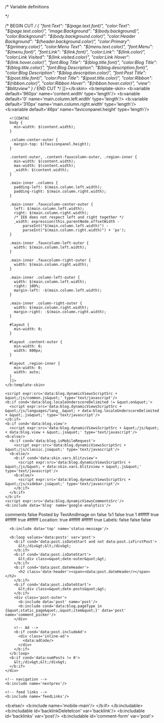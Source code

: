 <?xml version="1.0" encoding="UTF-8" ?>
<!DOCTYPE html>
<html b:dynamicViews='true' b:version='2' class='v2' expr:dir='data:blog.languageDirection' expr:lang='data:blog.locale' xmlns='http://www.w3.org/1999/xhtml' xmlns:b='http://www.google.com/2005/gml/b' xmlns:data='http://www.google.com/2005/gml/data' xmlns:expr='http://www.google.com/2005/gml/expr'>
  <head>
    <b:include data='blog' name='all-head-content'/>
    <title><data:blog.pageTitle/></title>
    <meta content='!' name='fragment'/>
    <meta content='dynamic' name='blogger-template'/>
    <meta content='IE=9,chrome=1' http-equiv='X-UA-Compatible'/>
    <meta content='initial-scale=1.0, maximum-scale=1.0, user-scalable=no, width=device-width' name='viewport'/>
    <b:skin><![CDATA[/*-----------------------------------------------
Blogger Template Style
Name: Dynamic Views
----------------------------------------------- */

/* Variable definitions
   ====================
   <Variable name="keycolor" description="Main Color" type="color" default="#ffffff"
         variants="#2b256f,#00b2b4,#4ba976,#696f00,#b38f00,#f07300,#d0422c,#f37a86,#7b5341" value="#ffffff"/>

   <Group description="Page">
     <Variable name="page.text.font" description="Font" type="font"
         default="'Helvetica Neue Light', HelveticaNeue-Light, 'Helvetica Neue', Helvetica, Arial, sans-serif" value="&#39;Helvetica Neue Light&#39;, HelveticaNeue-Light, &#39;Helvetica Neue&#39;, Helvetica, Arial, sans-serif"/>
     <Variable name="page.text.color" description="Text Color" type="color"
         default="#333333" variants="#333333" value="#333333"/>
     <Variable name="body.background.color" description="Background Color" type="color"
         default="#EEEEEE"
         variants="#dfdfea,#d9f4f4,#e4f2eb,#e9ead9,#f4eed9,#fdead9,#f8e3e0,#fdebed,#ebe5e3" value="#EEEEEE"/>
   </Group>

   <Variable name="body.background" description="Body Background" type="background"
       color="#EEEEEE" default="$(color) none repeat scroll top left" value="$(color) none repeat scroll top left"/>

   <Group description="Header">
     <Variable name="header.background.color" description="Background Color" type="color"
         default="#F3F3F3" variants="#F3F3F3" value="#F3F3F3"/>
   </Group>

   <Group description="Header Bar">
     <Variable name="primary.color" description="Background Color" type="color"
         default="#333333" variants="#2b256f,#00b2b4,#4ba976,#696f00,#b38f00,#f07300,#d0422c,#f37a86,#7b5341" value="#333333"/>
     <Variable name="menu.font" description="Font" type="font"
         default="'Helvetica Neue Light', HelveticaNeue-Light, 'Helvetica Neue', Helvetica, Arial, sans-serif" value="&#39;Helvetica Neue Light&#39;, HelveticaNeue-Light, &#39;Helvetica Neue&#39;, Helvetica, Arial, sans-serif"/>
     <Variable name="menu.text.color" description="Text Color" type="color"
         default="#FFFFFF" variants="#FFFFFF" value="#FFFFFF"/>
   </Group>

   <Group description="Links">
     <Variable name="link.font" description="Link Text" type="font"
         default="'Helvetica Neue Light', HelveticaNeue-Light, 'Helvetica Neue', Helvetica, Arial, sans-serif" value="&#39;Helvetica Neue Light&#39;, HelveticaNeue-Light, &#39;Helvetica Neue&#39;, Helvetica, Arial, sans-serif"/>
     <Variable name="link.color" description="Link Color" type="color"
         default="#009EB8"
         variants="#2b256f,#00b2b4,#4ba976,#696f00,#b38f00,#f07300,#d0422c,#f37a86,#7b5341" value="#009EB8"/>
     <Variable name="link.hover.color" description="Link Hover Color" type="color"
         default="#009EB8"
         variants="#2b256f,#00b2b4,#4ba976,#696f00,#b38f00,#f07300,#d0422c,#f37a86,#7b5341" value="#009EB8"/>
     <Variable name="link.visited.color" description="Link Visited Color" type="color"
         default="#009EB8"
         variants="#2b256f,#00b2b4,#4ba976,#696f00,#b38f00,#f07300,#d0422c,#f37a86,#7b5341" value="#009EB8"/>
   </Group>

   <Group description="Blog Title">
     <Variable name="blog.title.font" description="Font" type="font"
         default="'Helvetica Neue Light', HelveticaNeue-Light, 'Helvetica Neue', Helvetica, Arial, sans-serif" value="&#39;Helvetica Neue Light&#39;, HelveticaNeue-Light, &#39;Helvetica Neue&#39;, Helvetica, Arial, sans-serif"/>
     <Variable name="blog.title.color" description="Color" type="color"
         default="#555555" variants="#555555" value="#555555"/>
   </Group>

   <Group description="Blog Description">
     <Variable name="blog.description.font" description="Font" type="font"
         default="'Helvetica Neue Light', HelveticaNeue-Light, 'Helvetica Neue', Helvetica, Arial, sans-serif" value="&#39;Helvetica Neue Light&#39;, HelveticaNeue-Light, &#39;Helvetica Neue&#39;, Helvetica, Arial, sans-serif"/>
     <Variable name="blog.description.color" description="Color" type="color"
         default="#555555" variants="#555555" value="#555555"/>
   </Group>

   <Group description="Post Title">
     <Variable name="post.title.font" description="Font" type="font"
         default="'Helvetica Neue Light', HelveticaNeue-Light, 'Helvetica Neue', Helvetica, Arial, sans-serif" value="&#39;Helvetica Neue Light&#39;, HelveticaNeue-Light, &#39;Helvetica Neue&#39;, Helvetica, Arial, sans-serif"/>
     <Variable name="post.title.color" description="Color" type="color"
         default="#333333" variants="#333333" value="#333333"/>
   </Group>

   <Group description="Date Ribbon">
     <Variable name="ribbon.color" description="Color" type="color"
         default="#666666" variants="#2b256f,#00b2b4,#4ba976,#696f00,#b38f00,#f07300,#d0422c,#f37a86,#7b5341" value="#666666"/>
     <Variable name="ribbon.hover.color" description="Hover Color" type="color"
         default="#AD3A2B" variants="#AD3A2B" value="#AD3A2B"/>
   </Group>

   <Variable name="blitzview" description="Initial view type" type="string" default="sidebar" value="sidebar"/>
*/

/* BEGIN CUT */
{
 "font:Text": "$(page.text.font)",
 "color:Text": "$(page.text.color)",
 "image:Background": "$(body.background)",
 "color:Background": "$(body.background.color)",
 "color:Header Background": "$(header.background.color)",
 "color:Primary": "$(primary.color)",
 "color:Menu Text": "$(menu.text.color)",
 "font:Menu": "$(menu.font)",
 "font:Link": "$(link.font)",
 "color:Link": "$(link.color)",
 "color:Link Visited": "$(link.visited.color)",
 "color:Link Hover": "$(link.hover.color)",
 "font:Blog Title": "$(blog.title.font)",
 "color:Blog Title": "$(blog.title.color)",
 "font:Blog Description": "$(blog.description.font)",
 "color:Blog Description": "$(blog.description.color)",
 "font:Post Title": "$(post.title.font)",
 "color:Post Title": "$(post.title.color)",
 "color:Ribbon": "$(ribbon.color)",
 "color:Ribbon Hover": "$(ribbon.hover.color)",
 "view": "$blitzview"
}
/* END CUT */
]]></b:skin>
    <b:template-skin>
      <b:variable default='960px' name='content.width' type='length'/>
      <b:variable default='0' name='main.column.left.width' type='length'/>
      <b:variable default='310px' name='main.column.right.width' type='length'/>
      <b:variable default='46px' name='faviconpanel.height' type='length'/>

      <![CDATA[
      body {
        min-width: $(content.width);
      }

      .column-center-outer {
        margin-top: $(faviconpanel.height);
      }

      .content-outer, .content-fauxcolumn-outer, .region-inner {
        min-width: $(content.width);
        max-width: $(content.width);
        _width: $(content.width);
      }

      .main-inner .columns {
        padding-left: $(main.column.left.width);
        padding-right: $(main.column.right.width);
      }

      .main-inner .fauxcolumn-center-outer {
        left: $(main.column.left.width);
        right: $(main.column.right.width);
        /* IE6 does not respect left and right together */
        _width: expression(this.parentNode.offsetWidth -
            parseInt("$(main.column.left.width)") -
            parseInt("$(main.column.right.width)") + 'px');
      }

      .main-inner .fauxcolumn-left-outer {
        width: $(main.column.left.width);
      }

      .main-inner .fauxcolumn-right-outer {
        width: $(main.column.right.width);
      }

      .main-inner .column-left-outer {
        width: $(main.column.left.width);
        right: 100%;
        margin-left: -$(main.column.left.width);
      }

      .main-inner .column-right-outer {
        width: $(main.column.right.width);
        margin-right: -$(main.column.right.width);
      }

      #layout {
        min-width: 0;
      }

      #layout .content-outer {
        min-width: 0;
        width: 800px;
      }

      #layout .region-inner {
        min-width: 0;
        width: auto;
      }
      ]]>
    </b:template-skin>

    <script expr:src='data:blog.dynamicViewsScriptSrc + &quot;/js/common.js&quot;' type='text/javascript'/>
    <b:if cond='data:blog.localeUnderscoreDelimited != &quot;en&quot;'>
      <script expr:src='data:blog.dynamicViewsScriptSrc +           &quot;/js/languages/lang__&quot; + data:blog.localeUnderscoreDelimited + &quot;.js&quot;' type='text/javascript'/>
    </b:if>
    <b:if cond='data:blog.view'>
      <script expr:src='data:blog.dynamicViewsScriptSrc + &quot;/js/&quot; + data:blog.view + &quot;.js&quot;' type='text/javascript'/>
    <b:else/>
      <b:if cond='data:blog.isMobileRequest'>
        <script expr:src='data:blog.dynamicViewsScriptSrc + &quot;/js/classic.js&quot;' type='text/javascript'/>
      <b:else/>
        <b:if cond='data:skin.vars.blitzview'>
          <script expr:src='data:blog.dynamicViewsScriptSrc + &quot;/js/&quot; + data:skin.vars.blitzview + &quot;.js&quot;' type='text/javascript'/>
        <b:else/>
          <script expr:src='data:blog.dynamicViewsScriptSrc + &quot;/js/sidebar.js&quot;' type='text/javascript'/>
        </b:if>
      </b:if>
    </b:if>
    <script expr:src='data:blog.dynamicViewsCommentsSrc'/>
    <b:include data='blog' name='google-analytics'/>
  </head>
  <body>
    <b:if cond='data:blog.isDynamicViewsAvailable'>
      <div class='content'>
        <div class='content-outer'>
          <div class='fauxborder-left content-fauxborder-left'>
            <div class='content-inner'>
              <div class='main-outer'>
                <div class='fauxborder-left main-fauxborder-left'>
                  <div class='region-inner main-inner'>
                    <div class='columns fauxcolumns'>
                      <div class='column-center-outer'>
                        <div class='column-center-inner'>
                          <b:section class='main' id='main' showaddelement='no'>
                            <b:widget id='Blog1' locked='true' title='Сообщения блога' type='Blog'>
                              <b:widget-settings>
                                <b:widget-setting name='commentLabel'>comments</b:widget-setting>
                                <b:widget-setting name='showShareButtons'>false</b:widget-setting>
                                <b:widget-setting name='authorLabel'>Posted by</b:widget-setting>
                                <b:widget-setting name='style.unittype'>TextAndImage</b:widget-setting>
                                <b:widget-setting name='timestampLabel'>on</b:widget-setting>
                                <b:widget-setting name='reactionsLabel'/>
                                <b:widget-setting name='showAuthorProfile'>false</b:widget-setting>
                                <b:widget-setting name='style.layout'>1x1</b:widget-setting>
                                <b:widget-setting name='showLocation'>false</b:widget-setting>
                                <b:widget-setting name='showTimestamp'>true</b:widget-setting>
                                <b:widget-setting name='postsPerAd'>1</b:widget-setting>
                                <b:widget-setting name='style.bordercolor'>#ffffff</b:widget-setting>
                                <b:widget-setting name='showDateHeader'>true</b:widget-setting>
                                <b:widget-setting name='style.textcolor'>#ffffff</b:widget-setting>
                                <b:widget-setting name='showCommentLink'>true</b:widget-setting>
                                <b:widget-setting name='style.urlcolor'>#ffffff</b:widget-setting>
                                <b:widget-setting name='postLocationLabel'>Location:</b:widget-setting>
                                <b:widget-setting name='showAuthor'>true</b:widget-setting>
                                <b:widget-setting name='style.linkcolor'>#ffffff</b:widget-setting>
                                <b:widget-setting name='style.bgcolor'>#ffffff</b:widget-setting>
                                <b:widget-setting name='showLabels'>true</b:widget-setting>
                                <b:widget-setting name='postLabelsLabel'>Labels:</b:widget-setting>
                                <b:widget-setting name='showBacklinks'>false</b:widget-setting>
                                <b:widget-setting name='showInlineAds'>false</b:widget-setting>
                                <b:widget-setting name='showReactions'>false</b:widget-setting>
                              </b:widget-settings>
                              <b:includable id='main' var='top'>
  <b:if cond='!data:mobile'>
    <!-- posts -->
    <div class='blog-posts hfeed'>

      <b:include data='top' name='status-message'/>

      <b:loop values='data:posts' var='post'>
        <b:if cond='data:post.isDateStart and not data:post.isFirstPost'>
          &lt;/div&gt;&lt;/div&gt;
        </b:if>
        <b:if cond='data:post.isDateStart'>
          &lt;div class=&quot;date-outer&quot;&gt;
        </b:if>
        <b:if cond='data:post.dateHeader'>
          <h2 class='date-header'><span><data:post.dateHeader/></span></h2>
        </b:if>
        <b:if cond='data:post.isDateStart'>
          &lt;div class=&quot;date-posts&quot;&gt;
        </b:if>
        <div class='post-outer'>
          <b:include data='post' name='post'/>
          <b:include cond='data:blog.pageType in {&quot;static_page&quot;,&quot;item&quot;}' data='post' name='comment_picker'/>
        </div>

        <!-- Ad -->
        <b:if cond='data:post.includeAd'>
          <div class='inline-ad'>
            <data:adCode/>
          </div>
        </b:if>
      </b:loop>
      <b:if cond='data:numPosts != 0'>
        &lt;/div&gt;&lt;/div&gt;
      </b:if>
    </div>

    <!-- navigation -->
    <b:include name='nextprev'/>

    <!-- feed links -->
    <b:include name='feedLinks'/>

  <b:else/>
    <b:include name='mobile-main'/>
  </b:if>
</b:includable>
                              <b:includable id='backlinkDeleteIcon' var='backlink'/>
                              <b:includable id='backlinks' var='post'/>
                              <b:includable id='comment-form' var='post'>
  <div class='comment-form'>
    <a name='comment-form'/>
    <b:if cond='data:mobile'>
      <h4 id='comment-post-message'>
        <a expr:id='data:widget.instanceId + &quot;_comment-editor-toggle-link&quot;' href='javascript:void(0)'><data:postCommentMsg/></a></h4>
      <p><data:blogCommentMessage/></p>
      <data:blogTeamBlogMessage/>
      <a expr:href='data:post.commentFormIframeSrc' id='comment-editor-src'/>
      <iframe allowtransparency='true' class='blogger-iframe-colorize blogger-comment-from-post' expr:height='data:cmtIframeInitialHeight' frameborder='0' id='comment-editor' name='comment-editor' src='' style='display: none' width='100%'/>
    <b:else/>
      <h4 id='comment-post-message'><data:postCommentMsg/></h4>
      <p><data:blogCommentMessage/></p>
      <data:blogTeamBlogMessage/>
      <a expr:href='data:post.commentFormIframeSrc' id='comment-editor-src'/>
      <iframe allowtransparency='true' class='blogger-iframe-colorize blogger-comment-from-post' expr:height='data:cmtIframeInitialHeight' frameborder='0' id='comment-editor' name='comment-editor' src='' width='100%'/>
    </b:if>
    <data:post.cmtfpIframe/>
    <script type='text/javascript'>
      BLOG_CMT_createIframe(&#39;<data:post.appRpcRelayPath/>&#39;);
    </script>
  </div>
</b:includable>
                              <b:includable id='commentDeleteIcon' var='comment'>
  <span expr:class='&quot;item-control &quot; + data:comment.adminClass'>
    <b:if cond='data:showCmtPopup'>
      <div class='goog-toggle-button'>
        <div class='goog-inline-block comment-action-icon'/>
      </div>
    <b:else/>
      <a class='comment-delete' expr:href='data:comment.deleteUrl' expr:title='data:top.deleteCommentMsg'>
        <img src='https://resources.blogblog.com/img/icon_delete13.gif'/>
      </a>
    </b:if>
  </span>
</b:includable>
                              <b:includable id='comment_count_picker' var='post'>
  <a class='comment-link' expr:href='data:post.addCommentUrl' expr:onclick='data:post.addCommentOnclick'>
    <data:post.commentLabelFull/>:
  </a>
</b:includable>
                              <b:includable id='comment_picker' var='post'>
  <b:if cond='data:post.showThreadedComments'>
    <b:include data='post' name='threaded_comments'/>
  <b:else/>
    <b:include data='post' name='comments'/>
  </b:if>
</b:includable>
                              <b:includable id='comments' var='post'>
  <div class='comments' id='comments'>
    <a name='comments'/>
    <b:if cond='data:post.allowComments'>
      <h4><data:post.commentLabelFull/>:</h4>

      <b:if cond='data:post.commentPagingRequired'>
        <span class='paging-control-container'>
          <b:if cond='data:post.hasOlderLinks'>
            <a expr:class='data:post.oldLinkClass' expr:href='data:post.oldestLinkUrl'><data:post.oldestLinkText/></a>
              &#160;
            <a expr:class='data:post.oldLinkClass' expr:href='data:post.olderLinkUrl'><data:post.olderLinkText/></a>
              &#160;
          </b:if>

          <data:post.commentRangeText/>

          <b:if cond='data:post.hasNewerLinks'>
            &#160;
            <a expr:class='data:post.newLinkClass' expr:href='data:post.newerLinkUrl'><data:post.newerLinkText/></a>
            &#160;
            <a expr:class='data:post.newLinkClass' expr:href='data:post.newestLinkUrl'><data:post.newestLinkText/></a>
          </b:if>
        </span>
      </b:if>

      <div expr:id='data:widget.instanceId + &quot;_comments-block-wrapper&quot;'>
        <dl expr:class='data:post.avatarIndentClass' id='comments-block'>
          <b:loop values='data:post.comments' var='comment'>
            <dt expr:class='&quot;comment-author &quot; + data:comment.authorClass' expr:id='data:comment.anchorName'>
              <b:if cond='data:comment.favicon'>
                <img expr:src='data:comment.favicon' height='16px' style='margin-bottom:-2px;' width='16px'/>
              </b:if>
              <a expr:name='data:comment.anchorName'/>
              <b:if cond='data:blog.enabledCommentProfileImages'>
                <data:comment.authorAvatarImage/>
              </b:if>
              <b:if cond='data:comment.authorUrl'>
                <a expr:href='data:comment.authorUrl' rel='nofollow'><data:comment.author/></a>
              <b:else/>
                <data:comment.author/>
              </b:if>
              <data:commentPostedByMsg/>
            </dt>
            <dd class='comment-body' expr:id='data:widget.instanceId + data:comment.cmtBodyIdPostfix'>
              <b:if cond='data:comment.isDeleted'>
                <span class='deleted-comment'><data:comment.body/></span>
              <b:else/>
                <p>
                  <data:comment.body/>
                </p>
              </b:if>
            </dd>
            <dd class='comment-footer'>
              <span class='comment-timestamp'>
                <a expr:href='data:comment.url' title='comment permalink'>
                  <data:comment.timestamp/>
                </a>
                <b:include data='comment' name='commentDeleteIcon'/>
              </span>
            </dd>
          </b:loop>
        </dl>
      </div>

      <b:if cond='data:post.commentPagingRequired'>
        <span class='paging-control-container'>
          <a expr:class='data:post.oldLinkClass' expr:href='data:post.oldestLinkUrl'>
            <data:post.oldestLinkText/>
          </a>
          <a expr:class='data:post.oldLinkClass' expr:href='data:post.olderLinkUrl'>
            <data:post.olderLinkText/>
          </a>
          &#160;
          <data:post.commentRangeText/>
          &#160;
          <a expr:class='data:post.newLinkClass' expr:href='data:post.newerLinkUrl'>
            <data:post.newerLinkText/>
          </a>
          <a expr:class='data:post.newLinkClass' expr:href='data:post.newestLinkUrl'>
            <data:post.newestLinkText/>
          </a>
        </span>
      </b:if>

      <p class='comment-footer'>
        <b:if cond='data:post.embedCommentForm'>
          <b:if cond='data:post.allowNewComments'>
            <b:include data='post' name='comment-form'/>
          <b:else/>
            <data:post.noNewCommentsText/>
          </b:if>
        <b:elseif cond='data:post.allowComments'/>
          <a expr:href='data:post.addCommentUrl' expr:onclick='data:post.addCommentOnclick'><data:postCommentMsg/></a>
        </b:if>
      </p>
    </b:if>
    <b:if cond='data:showCmtPopup'>
      <div id='comment-popup'>
        <iframe allowtransparency='true' frameborder='0' id='comment-actions' name='comment-actions' scrolling='no'>
        </iframe>
      </div>
    </b:if>

  </div>
</b:includable>
                              <b:includable id='feedLinks'>
  <b:if cond='data:blog.pageType != &quot;item&quot;'> <!-- Blog feed links -->
    <b:if cond='data:feedLinks'>
      <div class='blog-feeds'>
        <b:include data='feedLinks' name='feedLinksBody'/>
      </div>
    </b:if>

  <b:else/> <!--Post feed links -->
    <div class='post-feeds'>
      <b:loop values='data:posts' var='post'>
        <b:include cond='data:post.allowComments and data:post.feedLinks' data='post.feedLinks' name='feedLinksBody'/>
      </b:loop>
    </div>
  </b:if>
</b:includable>
                              <b:includable id='feedLinksBody' var='links'>
  <div class='feed-links'>
  <data:feedLinksMsg/>
  <b:loop values='data:links' var='f'>
     <a class='feed-link' expr:href='data:f.url' expr:type='data:f.mimeType' target='_blank'><data:f.name/> (<data:f.feedType/>)</a>
  </b:loop>
  </div>
</b:includable>
                              <b:includable id='iframe_comments' var='post'>
  <!-- G+ comments, no longer available. The includable is retained for backwards-compatibility. -->
</b:includable>
                              <b:includable id='mobile-index-post' var='post'>
  <div class='mobile-date-outer date-outer'>
    <b:if cond='data:post.dateHeader'>
      <div class='date-header'>
        <span><data:post.dateHeader/></span>
      </div>
    </b:if>

    <div class='mobile-post-outer'>
      <a expr:href='data:post.url'>
        <h3 class='mobile-index-title entry-title' itemprop='name'>
          <data:post.title/>
        </h3>

        <div class='mobile-index-arrow'>&amp;rsaquo;</div>

        <div class='mobile-index-contents'>
          <b:if cond='data:post.thumbnailUrl'>
            <div class='mobile-index-thumbnail'>
              <div class='Image'>
                <img expr:src='data:post.thumbnailUrl'/>
              </div>
            </div>
          </b:if>

          <div class='post-body'>
            <b:if cond='data:post.snippet'><data:post.snippet/></b:if>
          </div>
        </div>

        <div style='clear: both;'/>
      </a>

      <div class='mobile-index-comment'>
        <b:include cond='data:blog.pageType != &quot;static_page&quot;                          and data:post.allowComments                          and data:post.numComments != 0' data='post' name='comment_count_picker'/>
      </div>
    </div>
  </div>
</b:includable>
                              <b:includable id='mobile-main' var='top'>
    <!-- posts -->
    <div class='blog-posts hfeed'>

      <b:include data='top' name='status-message'/>

      <b:if cond='data:blog.pageType == &quot;index&quot;'>
        <b:loop values='data:posts' var='post'>
          <b:include data='post' name='mobile-index-post'/>
        </b:loop>
      <b:else/>
        <b:loop values='data:posts' var='post'>
          <b:include data='post' name='mobile-post'/>
        </b:loop>
      </b:if>
    </div>

   <b:include name='mobile-nextprev'/>
</b:includable>
                              <b:includable id='mobile-nextprev'>
  <div class='blog-pager' id='blog-pager'>
    <b:if cond='data:newerPageUrl'>
      <div class='mobile-link-button' id='blog-pager-newer-link'>
      <a class='blog-pager-newer-link' expr:href='data:newerPageUrl' expr:id='data:widget.instanceId + &quot;_blog-pager-newer-link&quot;' expr:title='data:newerPageTitle'>&amp;lsaquo;</a>
      </div>
    </b:if>

    <b:if cond='data:olderPageUrl'>
      <div class='mobile-link-button' id='blog-pager-older-link'>
      <a class='blog-pager-older-link' expr:href='data:olderPageUrl' expr:id='data:widget.instanceId + &quot;_blog-pager-older-link&quot;' expr:title='data:olderPageTitle'>&amp;rsaquo;</a>
      </div>
    </b:if>

    <div class='mobile-link-button' id='blog-pager-home-link'>
    <a class='home-link' expr:href='data:blog.homepageUrl'><data:homeMsg/></a>
    </div>

    <div class='mobile-desktop-link'>
      <a class='home-link' expr:href='data:desktopLinkUrl'><data:desktopLinkMsg/></a>
    </div>

  </div>
  <div class='clear'/>
</b:includable>
                              <b:includable id='mobile-post' var='post'>
  <div class='date-outer'>
    <b:if cond='data:post.dateHeader'>
      <h2 class='date-header'><span><data:post.dateHeader/></span></h2>
    </b:if>
    <div class='date-posts'>
      <div class='post-outer'>

        <div class='post hentry uncustomized-post-template' itemscope='itemscope' itemtype='http://schema.org/BlogPosting'>
          <b:if cond='data:post.thumbnailUrl'>
            <meta expr:content='data:post.thumbnailUrl' itemprop='image_url'/>
          </b:if>
          <meta expr:content='data:blog.blogId' itemprop='blogId'/>
          <meta expr:content='data:post.id' itemprop='postId'/>

          <a expr:name='data:post.id'/>
          <b:if cond='data:post.title'>
            <h3 class='post-title entry-title' itemprop='name'>
              <b:if cond='data:post.link'>
                <a expr:href='data:post.link'><data:post.title/></a>
              <b:elseif cond='data:post.url and data:blog.url != data:post.url'/>
                <a expr:href='data:post.url'><data:post.title/></a>
              <b:else/>
                <data:post.title/>
              </b:if>
            </h3>
          </b:if>

          <div class='post-header'>
            <div class='post-header-line-1'/>
          </div>

          <div class='post-body entry-content' expr:id='&quot;post-body-&quot; + data:post.id' itemprop='articleBody'>
            <data:post.body/>
            <div style='clear: both;'/> <!-- clear for photos floats -->
          </div>

          <div class='post-footer'>
            <div class='post-footer-line post-footer-line-1'>
              <span class='post-author vcard'>
                <b:if cond='data:top.showAuthor'>
                  <b:if cond='data:post.authorProfileUrl'>
                    <span class='fn' itemprop='author' itemscope='itemscope' itemtype='http://schema.org/Person'>
                      <meta expr:content='data:post.authorProfileUrl' itemprop='url'/>
                      <a expr:href='data:post.authorProfileUrl' rel='author' title='author profile'>
                        <span itemprop='name'><data:post.author/></span>
                      </a>
                    </span>
                  <b:else/>
                    <span class='fn' itemprop='author' itemscope='itemscope' itemtype='http://schema.org/Person'>
                      <span itemprop='name'><data:post.author/></span>
                    </span>
                  </b:if>
                </b:if>
              </span>

              <span class='post-timestamp'>
                <b:if cond='data:top.showTimestamp'>
                  <data:top.timestampLabel/>
                  <b:if cond='data:post.url'>
                    <meta expr:content='data:post.url.canonical' itemprop='url'/>
                    <a class='timestamp-link' expr:href='data:post.url' rel='bookmark' title='permanent link'><abbr class='published' expr:title='data:post.timestampISO8601' itemprop='datePublished'><data:post.timestamp/></abbr></a>
                  </b:if>
                </b:if>
              </span>

              <span class='post-comment-link'>
                <b:include cond='data:blog.pageType not in {&quot;item&quot;,&quot;static_page&quot;}                                  and data:post.allowComments' data='post' name='comment_count_picker'/>
              </span>
            </div>

            <div class='post-footer-line post-footer-line-2'>
              <b:if cond='data:top.showMobileShare'>
                <div class='mobile-link-button goog-inline-block' id='mobile-share-button'>
                  <a href='javascript:void(0);'><data:shareMsg/></a>
                </div>
              </b:if>
            </div>

          </div>
        </div>

        <b:include cond='data:blog.pageType in {&quot;static_page&quot;,&quot;item&quot;}' data='post' name='comment_picker'/>
      </div>
    </div>
  </div>
</b:includable>
                              <b:includable id='nextprev'>
  <div class='blog-pager' id='blog-pager'>
    <b:if cond='data:newerPageUrl'>
      <span id='blog-pager-newer-link'>
      <a class='blog-pager-newer-link' expr:href='data:newerPageUrl' expr:id='data:widget.instanceId + &quot;_blog-pager-newer-link&quot;' expr:title='data:newerPageTitle'><data:newerPageTitle/></a>
      </span>
    </b:if>

    <b:if cond='data:olderPageUrl'>
      <span id='blog-pager-older-link'>
      <a class='blog-pager-older-link' expr:href='data:olderPageUrl' expr:id='data:widget.instanceId + &quot;_blog-pager-older-link&quot;' expr:title='data:olderPageTitle'><data:olderPageTitle/></a>
      </span>
    </b:if>

    <a class='home-link' expr:href='data:blog.homepageUrl'><data:homeMsg/></a>

    <b:if cond='data:mobileLinkUrl'>
      <div class='blog-mobile-link'>
        <a expr:href='data:mobileLinkUrl'><data:mobileLinkMsg/></a>
      </div>
    </b:if>

  </div>
  <div class='clear'/>
</b:includable>
                              <b:includable id='post' var='post'>
  <div class='post hentry uncustomized-post-template' itemprop='blogPost' itemscope='itemscope' itemtype='http://schema.org/BlogPosting'>
    <b:if cond='data:post.firstImageUrl'>
      <meta expr:content='data:post.firstImageUrl' itemprop='image_url'/>
    </b:if>
    <meta expr:content='data:blog.blogId' itemprop='blogId'/>
    <meta expr:content='data:post.id' itemprop='postId'/>

    <a expr:name='data:post.id'/>
    <b:if cond='data:post.title'>
      <h3 class='post-title entry-title' itemprop='name'>
      <b:if cond='data:post.link or (data:post.url and data:blog.url != data:post.url)'>
        <a expr:href='data:post.link ? data:post.link : data:post.url'><data:post.title/></a>
      <b:else/>
        <data:post.title/>
      </b:if>
      </h3>
    </b:if>

    <div class='post-header'>
    <div class='post-header-line-1'/>
    </div>

    <!-- Then use the post body as the schema.org description, for good G+/FB snippeting. -->
    <div class='post-body entry-content' expr:id='&quot;post-body-&quot; + data:post.id' expr:itemprop='(data:blog.metaDescription ? &quot;&quot; : &quot;description &quot;) + &quot;articleBody&quot;'>
      <data:post.body/>
      <div style='clear: both;'/> <!-- clear for photos floats -->
    </div>

    <b:if cond='data:post.hasJumpLink'>
      <div class='jump-link'>
        <a expr:href='data:post.url + &quot;#more&quot;' expr:title='data:post.title'><data:post.jumpText/></a>
      </div>
    </b:if>

    <div class='post-footer'>
    <div class='post-footer-line post-footer-line-1'>
      <span class='post-author vcard'>
        <b:if cond='data:top.showAuthor'>
          <data:top.authorLabel/>
            <b:if cond='data:post.authorProfileUrl'>
              <span class='fn' itemprop='author' itemscope='itemscope' itemtype='http://schema.org/Person'>
                <meta expr:content='data:post.authorProfileUrl' itemprop='url'/>
                <a class='g-profile' expr:href='data:post.authorProfileUrl' rel='author' title='author profile'>
                  <span itemprop='name'><data:post.author/></span>
                </a>
              </span>
            <b:else/>
              <span class='fn' itemprop='author' itemscope='itemscope' itemtype='http://schema.org/Person'>
                <span itemprop='name'><data:post.author/></span>
              </span>
            </b:if>
        </b:if>
      </span>

      <span class='post-timestamp'>
        <b:if cond='data:top.showTimestamp'>
          <data:top.timestampLabel/>
          <b:if cond='data:post.url'>
            <meta expr:content='data:post.url.canonical' itemprop='url'/>
            <a class='timestamp-link' expr:href='data:post.url' rel='bookmark' title='permanent link'><abbr class='published' expr:title='data:post.timestampISO8601' itemprop='datePublished'><data:post.timestamp/></abbr></a>
          </b:if>
        </b:if>
      </span>

      <span class='post-comment-link'>
        <b:include cond='data:blog.pageType not in {&quot;item&quot;,&quot;static_page&quot;}                          and data:post.allowComments' data='post' name='comment_count_picker'/>
      </span>

      <span class='post-icons'>
        <!-- email post links -->
        <b:if cond='data:post.emailPostUrl'>
          <span class='item-action'>
          <a expr:href='data:post.emailPostUrl' expr:title='data:top.emailPostMsg'>
            <img alt='' class='icon-action' height='13' src='https://resources.blogblog.com/img/icon18_email.gif' width='18'/>
          </a>
          </span>
        </b:if>

        <!-- quickedit pencil -->
        <b:include data='post' name='postQuickEdit'/>
      </span>

      <!-- share buttons -->
      <div class='post-share-buttons goog-inline-block'>
        <b:include cond='data:post.sharePostUrl' data='post' name='shareButtons'/>
      </div>

      </div>

      <div class='post-footer-line post-footer-line-2'>
      <span class='post-labels'>
        <b:if cond='data:top.showPostLabels and data:post.labels'>
          <data:postLabelsLabel/>
          <b:loop values='data:post.labels' var='label'>
            <a expr:href='data:label.url' rel='tag'><data:label.name/></a><b:if cond='not data:label.isLast'>,</b:if>
          </b:loop>
        </b:if>
      </span>
      </div>

      <div class='post-footer-line post-footer-line-3'>
      <span class='post-location'>
        <b:if cond='data:top.showLocation and data:post.location'>
          <data:postLocationLabel/>
          <a expr:href='data:post.location.mapsUrl' target='_blank'><data:post.location.name/></a>
        </b:if>
      </span>
      </div>
      <b:if cond='data:post.authorAboutMe'>
        <div class='author-profile' itemprop='author' itemscope='itemscope' itemtype='http://schema.org/Person'>
          <b:if cond='data:post.authorPhoto.url'>
            <img expr:src='data:post.authorPhoto.url' itemprop='image' width='50px'/>
          </b:if>
          <div>
            <a class='g-profile' expr:href='data:post.authorProfileUrl' itemprop='url' rel='author' title='author profile'>
              <span itemprop='name'><data:post.author/></span>
            </a>
          </div>
          <span itemprop='description'><data:post.authorAboutMe/></span>
        </div>
      </b:if>
    </div>
  </div>
</b:includable>
                              <b:includable id='postQuickEdit' var='post'>
  <b:if cond='data:post.editUrl'>
    <span expr:class='&quot;item-control &quot; + data:post.adminClass'>
      <a expr:href='data:post.editUrl' expr:title='data:top.editPostMsg'>
        <img alt='' class='icon-action' height='18' src='https://resources.blogblog.com/img/icon18_edit_allbkg.gif' width='18'/>
      </a>
    </span>
  </b:if>
</b:includable>
                              <b:includable id='shareButtons' var='post'>
  <b:if cond='data:top.showEmailButton'><a class='goog-inline-block share-button sb-email' expr:href='data:post.sharePostUrl + &quot;&amp;target=email&quot;' expr:title='data:top.emailThisMsg' target='_blank'><span class='share-button-link-text'><data:top.emailThisMsg/></span></a></b:if><b:if cond='data:top.showBlogThisButton'><a class='goog-inline-block share-button sb-blog' expr:href='data:post.sharePostUrl + &quot;&amp;target=blog&quot;' expr:onclick='&quot;window.open(this.href, \&quot;_blank\&quot;, \&quot;height=270,width=475\&quot;); return false;&quot;' expr:title='data:top.blogThisMsg' target='_blank'><span class='share-button-link-text'><data:top.blogThisMsg/></span></a></b:if><b:if cond='data:top.showTwitterButton'><a class='goog-inline-block share-button sb-twitter' expr:href='data:post.sharePostUrl + &quot;&amp;target=twitter&quot;' expr:title='data:top.shareToTwitterMsg' target='_blank'><span class='share-button-link-text'><data:top.shareToTwitterMsg/></span></a></b:if><b:if cond='data:top.showFacebookButton'><a class='goog-inline-block share-button sb-facebook' expr:href='data:post.sharePostUrl + &quot;&amp;target=facebook&quot;' expr:onclick='&quot;window.open(this.href, \&quot;_blank\&quot;, \&quot;height=430,width=640\&quot;); return false;&quot;' expr:title='data:top.shareToFacebookMsg' target='_blank'><span class='share-button-link-text'><data:top.shareToFacebookMsg/></span></a></b:if><b:if cond='data:top.showPinterestButton'><a class='goog-inline-block share-button sb-pinterest' expr:href='data:post.sharePostUrl + &quot;&amp;target=pinterest&quot;' expr:title='data:top.shareToPinterestMsg' target='_blank'><span class='share-button-link-text'><data:top.shareToPinterestMsg/></span></a></b:if>
</b:includable>
                              <b:includable id='status-message'>
  <b:if cond='data:navMessage'>
  <div class='status-msg-wrap'>
    <div class='status-msg-body'>
      <data:navMessage/>
    </div>
    <div class='status-msg-border'>
      <div class='status-msg-bg'>
        <div class='status-msg-hidden'><data:navMessage/></div>
      </div>
    </div>
  </div>
  <div style='clear: both;'/>
  </b:if>
</b:includable>
                              <b:includable id='threaded-comment-form' var='post'>
  <div class='comment-form'>
    <a name='comment-form'/>
    <b:if cond='data:mobile'>
      <p><data:blogCommentMessage/></p>
      <data:blogTeamBlogMessage/>
      <a expr:href='data:post.commentFormIframeSrc' id='comment-editor-src'/>
      <iframe allowtransparency='true' class='blogger-iframe-colorize blogger-comment-from-post' expr:height='data:cmtIframeInitialHeight' frameborder='0' id='comment-editor' name='comment-editor' src='' style='display: none' width='100%'/>
    <b:else/>
      <p><data:blogCommentMessage/></p>
      <data:blogTeamBlogMessage/>
      <a expr:href='data:post.commentFormIframeSrc' id='comment-editor-src'/>
      <iframe allowtransparency='true' class='blogger-iframe-colorize blogger-comment-from-post' expr:height='data:cmtIframeInitialHeight' frameborder='0' id='comment-editor' name='comment-editor' src='' width='100%'/>
    </b:if>
    <data:post.cmtfpIframe/>
    <script type='text/javascript'>
      BLOG_CMT_createIframe(&#39;<data:post.appRpcRelayPath/>&#39;);
    </script>
  </div>
</b:includable>
                              <b:includable id='threaded_comment_js' var='post'>
  <script async='async' expr:src='data:post.commentSrc' type='text/javascript'/>

  <script type='text/javascript'>
    (function() {
      var items = <data:post.commentJso/>;
      var msgs = <data:post.commentMsgs/>;
      var config = <data:post.commentConfig/>;

// <![CDATA[
      var cursor = null;
      if (items && items.length > 0) {
        cursor = parseInt(items[items.length - 1].timestamp) + 1;
      }

      var bodyFromEntry = function(entry) {
        var text = (entry &&
                    ((entry.content && entry.content.$t) ||
                     (entry.summary && entry.summary.$t))) ||
            '';
        if (entry && entry.gd$extendedProperty) {
          for (var k in entry.gd$extendedProperty) {
            if (entry.gd$extendedProperty[k].name == 'blogger.contentRemoved') {
              return '<span class="deleted-comment">' + text + '</span>';
            }
          }
        }
        return text;
      }

      var parse = function(data) {
        cursor = null;
        var comments = [];
        if (data && data.feed && data.feed.entry) {
          for (var i = 0, entry; entry = data.feed.entry[i]; i++) {
            var comment = {};
            // comment ID, parsed out of the original id format
            var id = /blog-(\d+).post-(\d+)/.exec(entry.id.$t);
            comment.id = id ? id[2] : null;
            comment.body = bodyFromEntry(entry);
            comment.timestamp = Date.parse(entry.published.$t) + '';
            if (entry.author && entry.author.constructor === Array) {
              var auth = entry.author[0];
              if (auth) {
                comment.author = {
                  name: (auth.name ? auth.name.$t : undefined),
                  profileUrl: (auth.uri ? auth.uri.$t : undefined),
                  avatarUrl: (auth.gd$image ? auth.gd$image.src : undefined)
                };
              }
            }
            if (entry.link) {
              if (entry.link[2]) {
                comment.link = comment.permalink = entry.link[2].href;
              }
              if (entry.link[3]) {
                var pid = /.*comments\/default\/(\d+)\?.*/.exec(entry.link[3].href);
                if (pid && pid[1]) {
                  comment.parentId = pid[1];
                }
              }
            }
            comment.deleteclass = 'item-control blog-admin';
            if (entry.gd$extendedProperty) {
              for (var k in entry.gd$extendedProperty) {
                if (entry.gd$extendedProperty[k].name == 'blogger.itemClass') {
                  comment.deleteclass += ' ' + entry.gd$extendedProperty[k].value;
                } else if (entry.gd$extendedProperty[k].name == 'blogger.displayTime') {
                  comment.displayTime = entry.gd$extendedProperty[k].value;
                }
              }
            }
            comments.push(comment);
          }
        }
        return comments;
      };

      var paginator = function(callback) {
        if (hasMore()) {
          var url = config.feed + '?alt=json&v=2&orderby=published&reverse=false&max-results=50';
          if (cursor) {
            url += '&published-min=' + new Date(cursor).toISOString();
          }
          window.bloggercomments = function(data) {
            var parsed = parse(data);
            cursor = parsed.length < 50 ? null
                : parseInt(parsed[parsed.length - 1].timestamp) + 1
            callback(parsed);
            window.bloggercomments = null;
          }
          url += '&callback=bloggercomments';
          var script = document.createElement('script');
          script.type = 'text/javascript';
          script.src = url;
          document.getElementsByTagName('head')[0].appendChild(script);
        }
      };
      var hasMore = function() {
        return !!cursor;
      };
      var getMeta = function(key, comment) {
        if ('iswriter' == key) {
          var matches = !!comment.author
              && comment.author.name == config.authorName
              && comment.author.profileUrl == config.authorUrl;
          return matches ? 'true' : '';
        } else if ('deletelink' == key) {
          return config.baseUri + '/delete-comment.g?blogID='
               + config.blogId + '&postID=' + comment.id;
        } else if ('deleteclass' == key) {
          return comment.deleteclass;
        }
        return '';
      };

      var replybox = null;
      var replyUrlParts = null;
      var replyParent = undefined;

      var onReply = function(commentId, domId) {
        if (replybox == null) {
          // lazily cache replybox, and adjust to suit this style:
          replybox = document.getElementById('comment-editor');
          if (replybox != null) {
            replybox.height = '250px';
            replybox.style.display = 'block';
            replyUrlParts = replybox.src.split('#');
          }
        }
        if (replybox && (commentId !== replyParent)) {
          replybox.src = '';
          document.getElementById(domId).insertBefore(replybox, null);
          replybox.src = replyUrlParts[0]
              + (commentId ? '&parentID=' + commentId : '')
              + '#' + replyUrlParts[1];
          replyParent = commentId;
        }
      };

      var hash = (window.location.hash || '#').substring(1);
      var startThread, targetComment;
      if (/^comment-form_/.test(hash)) {
        startThread = hash.substring('comment-form_'.length);
      } else if (/^c[0-9]+$/.test(hash)) {
        targetComment = hash.substring(1);
      }

      // Configure commenting API:
      var configJso = {
        'maxDepth': config.maxThreadDepth
      };
      var provider = {
        'id': config.postId,
        'data': items,
        'loadNext': paginator,
        'hasMore': hasMore,
        'getMeta': getMeta,
        'onReply': onReply,
        'rendered': true,
        'initComment': targetComment,
        'initReplyThread': startThread,
        'config': configJso,
        'messages': msgs
      };

      var render = function() {
        if (window.goog && window.goog.comments) {
          var holder = document.getElementById('comment-holder');
          window.goog.comments.render(holder, provider);
        }
      };

      // render now, or queue to render when library loads:
      if (window.goog && window.goog.comments) {
        render();
      } else {
        window.goog = window.goog || {};
        window.goog.comments = window.goog.comments || {};
        window.goog.comments.loadQueue = window.goog.comments.loadQueue || [];
        window.goog.comments.loadQueue.push(render);
      }
    })();
// ]]>
  </script>
</b:includable>
                              <b:includable id='threaded_comments' var='post'>
  <div class='comments' id='comments'>
    <a name='comments'/>
    <h4><data:post.commentLabelFull/>:</h4>

    <div class='comments-content'>
      <b:include cond='data:post.embedCommentForm' data='post' name='threaded_comment_js'/>
      <div id='comment-holder'>
         <data:post.commentHtml/>
      </div>
    </div>

    <p class='comment-footer'>
      <b:if cond='data:post.allowNewComments'>
        <b:include data='post' name='threaded-comment-form'/>
      <b:else/>
        <data:post.noNewCommentsText/>
      </b:if>
    </p>

    <b:if cond='data:showCmtPopup'>
      <div id='comment-popup'>
        <iframe allowtransparency='true' frameborder='0' id='comment-actions' name='comment-actions' scrolling='no'>
        </iframe>
      </div>
    </b:if>

    <div id='backlinks-container'>
    <div expr:id='data:widget.instanceId + &quot;_backlinks-container&quot;'>
    </div>
    </div>
  </div>
</b:includable>
                            </b:widget>
                          </b:section>
                        </div>
                      </div>
                      <div class='column-right-outer'>
                        <div class='column-right-inner'>
                          <aside>
                            <b:section class='sidebar' id='sidebar-right-1' preferred='yes' showaddelement='yes'>
                              <b:widget id='Profile1' locked='false' title='Обо мне' type='Profile'>
                                <b:widget-settings>
                                  <b:widget-setting name='showaboutme'>false</b:widget-setting>
                                  <b:widget-setting name='showlocation'>false</b:widget-setting>
                                </b:widget-settings>
                                <b:includable id='main'>
    <b:if cond='data:title != &quot;&quot;'>
      <h2><data:title/></h2>
    </b:if>
    <div class='widget-content'>
    <b:if cond='data:team'> <!-- team blog profile -->
      <ul>
        <b:loop values='data:authors' var='i'>
          <li><a class='profile-name-link g-profile' expr:href='data:i.userUrl' expr:style='&quot;background-image: url(&quot; + data:i.profileLogo + &quot;);&quot;'><data:i.display-name/></a></li>
        </b:loop>
      </ul>

    <b:else/> <!-- normal blog profile -->

      <b:if cond='data:photo.url != &quot;&quot;'>
        <a expr:href='data:userUrl'><img class='profile-img' expr:alt='data:messages.myPhoto' expr:height='data:photo.height' expr:src='data:photo.url' expr:width='data:photo.width'/></a>
      </b:if>

      <dl class='profile-datablock'>
        <dt class='profile-data'>
          <a class='profile-name-link g-profile' expr:href='data:userUrl' expr:style='&quot;background-image: url(&quot; + data:profileLogo + &quot;);&quot;' rel='author'>
            <data:displayname/>
          </a>
        </dt>

        <b:if cond='data:showlocation'>
          <dd class='profile-data'><data:location/></dd>
        </b:if>

        <b:if cond='data:aboutme != &quot;&quot;'><dd class='profile-textblock'><data:aboutme/></dd></b:if>
      </dl>
      <a class='profile-link' expr:href='data:userUrl' rel='author'><data:viewProfileMsg/></a>
    </b:if>

     <b:include name='quickedit'/>
    </div>
  </b:includable>
                              </b:widget>
                              <b:widget id='BlogArchive1' locked='false' title='' type='BlogArchive'>
                                <b:widget-settings>
                                  <b:widget-setting name='showStyle'>FLAT</b:widget-setting>
                                  <b:widget-setting name='yearPattern'>yyyy</b:widget-setting>
                                  <b:widget-setting name='showWeekEnd'>true</b:widget-setting>
                                  <b:widget-setting name='monthPattern'>MMMM yyyy</b:widget-setting>
                                  <b:widget-setting name='dayPattern'>MMM dd</b:widget-setting>
                                  <b:widget-setting name='weekPattern'>MM/dd</b:widget-setting>
                                  <b:widget-setting name='chronological'>false</b:widget-setting>
                                  <b:widget-setting name='showPosts'>false</b:widget-setting>
                                  <b:widget-setting name='frequency'>MONTHLY</b:widget-setting>
                                </b:widget-settings>
                                <b:includable id='main'>
  <b:if cond='data:title != &quot;&quot;'>
    <h2><data:title/></h2>
  </b:if>
  <div class='widget-content'>
  <div id='ArchiveList'>
  <div expr:id='data:widget.instanceId + &quot;_ArchiveList&quot;'>
    <b:include cond='data:style == &quot;HIERARCHY&quot;' data='data' name='interval'/>
    <b:include cond='data:style == &quot;FLAT&quot;' data='data' name='flat'/>
    <b:include cond='data:style == &quot;MENU&quot;' data='data' name='menu'/>
  </div>
  </div>
  <b:include name='quickedit'/>
  </div>
</b:includable>
                                <b:includable id='flat' var='data'>
  <ul class='flat'>
    <b:loop values='data:data' var='i'>
      <li class='archivedate'>
        <a expr:href='data:i.url'><data:i.name/></a> (<data:i.post-count/>)
      </li>
    </b:loop>
  </ul>
</b:includable>
                                <b:includable id='interval' var='intervalData'>
  <b:loop values='data:intervalData' var='interval'>
    <ul class='hierarchy'>
      <li expr:class='&quot;archivedate &quot; + data:interval.expclass'>
        <b:include cond='data:interval.toggleId' data='interval' name='toggle'/>
        <a class='post-count-link' expr:href='data:interval.url'>
          <data:interval.name/>
        </a>
        <span class='post-count' dir='ltr'>(<data:interval.post-count/>)</span>
        <b:include cond='data:interval.data' data='interval.data' name='interval'/>
        <b:include cond='data:interval.posts' data='interval.posts' name='posts'/>
      </li>
    </ul>
  </b:loop>
</b:includable>
                                <b:includable id='menu' var='data'>
  <select expr:id='data:widget.instanceId + &quot;_ArchiveMenu&quot;'>
    <option value=''><data:title/></option>
    <b:loop values='data:data' var='i'>
      <option expr:value='data:i.url'><data:i.name/> (<data:i.post-count/>)</option>
    </b:loop>
  </select>
</b:includable>
                                <b:includable id='posts' var='posts'>
  <ul class='posts'>
    <b:loop values='data:posts' var='post'>
      <li><a expr:href='data:post.url'><data:post.title/></a></li>
    </b:loop>
  </ul>
</b:includable>
                                <b:includable id='toggle' var='interval'>
  <a class='toggle' href='javascript:void(0)'>
    <span expr:class='&quot;zippy&quot; + (data:interval.expclass == &quot;expanded&quot; ? &quot; toggle-open&quot; : &quot;&quot;)'>
      <b:if cond='data:interval.expclass == &quot;expanded&quot;'>
        &#9660;&#160;
      <b:elseif cond='data:blog.languageDirection == &quot;rtl&quot;'/>
        &#9668;&#160;
      <b:else/>
        &#9658;&#160;
      </b:if>
    </span>
  </a>
</b:includable>
                              </b:widget>
                              <b:widget id='Label1' locked='false' title='Ярлыки' type='Label'>
                                <b:widget-settings>
                                  <b:widget-setting name='sorting'>ALPHA</b:widget-setting>
                                  <b:widget-setting name='display'>LIST</b:widget-setting>
                                  <b:widget-setting name='selectedLabelsList'/>
                                  <b:widget-setting name='showType'>ALL</b:widget-setting>
                                  <b:widget-setting name='showFreqNumbers'>false</b:widget-setting>
                                </b:widget-settings>
                                <b:includable id='main'>
  <b:if cond='data:title != &quot;&quot;'>
    <h2><data:title/></h2>
  </b:if>
  <div expr:class='&quot;widget-content &quot; + data:display + &quot;-label-widget-content&quot;'>
    <b:if cond='data:display == &quot;list&quot;'>
      <ul>
        <b:loop values='data:labels' var='label'>
          <li>
            <b:if cond='data:blog.url == data:label.url'>
              <span expr:dir='data:blog.languageDirection'><data:label.name/></span>
            <b:else/>
              <a expr:dir='data:blog.languageDirection' expr:href='data:label.url'><data:label.name/></a>
            </b:if>
            <b:if cond='data:showFreqNumbers'>
              <span dir='ltr'>(<data:label.count/>)</span>
            </b:if>
          </li>
        </b:loop>
      </ul>
    <b:else/>
      <b:loop values='data:labels' var='label'>
        <span expr:class='&quot;label-size label-size-&quot; + data:label.cssSize'>
          <b:if cond='data:blog.url == data:label.url'>
            <span expr:dir='data:blog.languageDirection'><data:label.name/></span>
          <b:else/>
            <a expr:dir='data:blog.languageDirection' expr:href='data:label.url'><data:label.name/></a>
          </b:if>
          <b:if cond='data:showFreqNumbers'>
            <span class='label-count' dir='ltr'>(<data:label.count/>)</span>
          </b:if>
        </span>
      </b:loop>
    </b:if>
    <b:include name='quickedit'/>
  </div>
</b:includable>
                              </b:widget>
                              <b:widget id='ReportAbuse1' locked='false' title='' type='ReportAbuse'>
                                <b:includable id='main'>
  <b:include name='reportAbuse'/>
</b:includable>
                              </b:widget>
                              <b:widget id='Followers1' locked='false' title='Постоянные читатели' type='Followers'>
                                <b:widget-settings>
                                  <b:widget-setting name='borderColorTransparent'>true</b:widget-setting>
                                  <b:widget-setting name='useTemplateDefaultStyles'>true</b:widget-setting>
                                  <b:widget-setting name='contentSecondaryTextColor'>#000000</b:widget-setting>
                                  <b:widget-setting name='contentHeadlineColor'>#000000</b:widget-setting>
                                  <b:widget-setting name='endcapTextColor'>#000000</b:widget-setting>
                                  <b:widget-setting name='contentTextColor'>#000000</b:widget-setting>
                                  <b:widget-setting name='contentSecondaryLinkColor'>#009EB8</b:widget-setting>
                                  <b:widget-setting name='endcapLinkColor'>#009EB8</b:widget-setting>
                                  <b:widget-setting name='contentLinkColor'>#009EB8</b:widget-setting>
                                </b:widget-settings>
                                <b:includable id='main'>
  <b:if cond='data:title != &quot;&quot; and data:codeSnippet != &quot;&quot;'>
    <h2 class='title'><data:title/></h2>
  </b:if>
  <div class='widget-content'>
    <div expr:id='data:widget.instanceId + &quot;-wrapper&quot;'>
      <b:if cond='data:codeSnippet != &quot;&quot;'>
        <div style='margin-right:2px;'>
          <data:codeSnippet/>
        </div>
      </b:if>
    </div>
    <b:include name='quickedit'/>
  </div>
</b:includable>
                              </b:widget>
                              <b:widget id='BlogSearch2' locked='false' title='Поиск по этому блогу' type='BlogSearch'>
                                <b:includable id='main'>
    <!-- only display title if it's non-empty -->
    <b:if cond='data:title != &quot;&quot;'>
      <h2 class='title'><data:title/></h2>
    </b:if>

    <div class='widget-content'>
      <div expr:id='data:widget.instanceId + &quot;_form&quot;'>
        <form class='gsc-search-box' expr:action='data:blog.searchUrl'>
          <b:attr cond='not data:view.isPreview' name='target' value='_top'/>
          <table cellpadding='0' cellspacing='0' class='gsc-search-box'>
            <tbody>
              <tr>
                <td class='gsc-input'>
                  <input autocomplete='off' class='gsc-input' expr:value='data:view.isSearch ? data:view.search.query.escaped : &quot;&quot;' name='q' size='10' title='search' type='text'/>
                </td>
                <td class='gsc-search-button'>
                  <input class='gsc-search-button' expr:value='data:messages.search' title='search' type='submit'/>
                </td>
              </tr>
            </tbody>
          </table>
        </form>
      </div>
    </div>

    <b:include name='quickedit'/>
  </b:includable>
                              </b:widget>
                              <b:widget id='Header2' locked='false' title='Ритмы Космоса (в разработке) (заголовок)' type='Header'>
                                <b:widget-settings>
                                  <b:widget-setting name='displayUrl'/>
                                  <b:widget-setting name='displayHeight'>0</b:widget-setting>
                                  <b:widget-setting name='sectionWidth'>-1</b:widget-setting>
                                  <b:widget-setting name='useImage'>false</b:widget-setting>
                                  <b:widget-setting name='shrinkToFit'>false</b:widget-setting>
                                  <b:widget-setting name='imagePlacement'>BEHIND</b:widget-setting>
                                  <b:widget-setting name='displayWidth'>0</b:widget-setting>
                                </b:widget-settings>
                                <b:includable id='main'>

  <b:if cond='data:useImage'>
    <b:if cond='data:imagePlacement == &quot;BEHIND&quot;'>
      <!--
      Show image as background to text. You can't really calculate the width
      reliably in JS because margins are not taken into account by any of
      clientWidth, offsetWidth or scrollWidth, so we don't force a minimum
      width if the user is using shrink to fit.
      This results in a margin-width's worth of pixels being cropped. If the
      user is not using shrink to fit then we expand the header.
      -->
      <b:if cond='data:mobile'>
        <div id='header-inner'>
          <div class='titlewrapper' style='background: transparent'>
            <h1 class='title' style='background: transparent; border-width: 0px'>
              <b:include name='title'/>
            </h1>
          </div>
          <b:include name='description'/>
        </div>
      <b:else/>
        <div expr:style='&quot;background-image: url(\&quot;&quot; + data:sourceUrl + &quot;\&quot;); &quot;                      + &quot;background-position: &quot;                      + data:backgroundPositionStyleStr + &quot;; &quot;                      + data:widthStyleStr                      + &quot;min-height: &quot; + data:height                      + &quot;_height: &quot; + data:height                      + &quot;background-repeat: no-repeat; &quot;' id='header-inner'>
          <div class='titlewrapper' style='background: transparent'>
            <h1 class='title' style='background: transparent; border-width: 0px'>
              <b:include name='title'/>
            </h1>
          </div>
          <b:include name='description'/>
        </div>
      </b:if>
    <b:else/>
      <!--Show the image only-->
      <div id='header-inner'>
        <a expr:href='data:blog.homepageUrl' style='display: block'>
          <img expr:alt='data:title' expr:height='data:height' expr:id='data:widget.instanceId + &quot;_headerimg&quot;' expr:src='data:sourceUrl' expr:width='data:width' style='display: block'/>
        </a>
        <!--Show the description-->
        <b:if cond='data:imagePlacement == &quot;BEFORE_DESCRIPTION&quot;'>
          <b:include name='description'/>
        </b:if>
      </div>
    </b:if>
  <b:else/>
    <!--No header image -->
    <div id='header-inner'>
      <div class='titlewrapper'>
        <h1 class='title'>
          <b:include name='title'/>
        </h1>
      </div>
      <b:include name='description'/>
    </div>
  </b:if>
</b:includable>
                                <b:includable id='description'>
  <div class='descriptionwrapper'>
    <p class='description'><span><data:description/></span></p>
  </div>
</b:includable>
                                <b:includable id='title'>
  <b:tag cond='data:blog.url != data:blog.homepageUrl' expr:href='data:blog.homepageUrl' name='a'>
    <data:title/>
  </b:tag>
</b:includable>
                              </b:widget>
                              <b:widget id='Header1' locked='false' title='Ритмы Космоса (в разработке) (заголовок)' type='Header'>
                                <b:widget-settings>
                                  <b:widget-setting name='displayUrl'/>
                                  <b:widget-setting name='displayHeight'>0</b:widget-setting>
                                  <b:widget-setting name='sectionWidth'>-1</b:widget-setting>
                                  <b:widget-setting name='useImage'>false</b:widget-setting>
                                  <b:widget-setting name='shrinkToFit'>false</b:widget-setting>
                                  <b:widget-setting name='imagePlacement'>BEHIND</b:widget-setting>
                                  <b:widget-setting name='displayWidth'>0</b:widget-setting>
                                </b:widget-settings>
                                <b:includable id='main'>

  <b:if cond='data:useImage'>
    <b:if cond='data:imagePlacement == &quot;BEHIND&quot;'>
      <!--
      Show image as background to text. You can't really calculate the width
      reliably in JS because margins are not taken into account by any of
      clientWidth, offsetWidth or scrollWidth, so we don't force a minimum
      width if the user is using shrink to fit.
      This results in a margin-width's worth of pixels being cropped. If the
      user is not using shrink to fit then we expand the header.
      -->
      <b:if cond='data:mobile'>
        <div id='header-inner'>
          <div class='titlewrapper' style='background: transparent'>
            <h1 class='title' style='background: transparent; border-width: 0px'>
              <b:include name='title'/>
            </h1>
          </div>
          <b:include name='description'/>
        </div>
      <b:else/>
        <div expr:style='&quot;background-image: url(\&quot;&quot; + data:sourceUrl + &quot;\&quot;); &quot;                      + &quot;background-position: &quot;                      + data:backgroundPositionStyleStr + &quot;; &quot;                      + data:widthStyleStr                      + &quot;min-height: &quot; + data:height                      + &quot;_height: &quot; + data:height                      + &quot;background-repeat: no-repeat; &quot;' id='header-inner'>
          <div class='titlewrapper' style='background: transparent'>
            <h1 class='title' style='background: transparent; border-width: 0px'>
              <b:include name='title'/>
            </h1>
          </div>
          <b:include name='description'/>
        </div>
      </b:if>
    <b:else/>
      <!--Show the image only-->
      <div id='header-inner'>
        <a expr:href='data:blog.homepageUrl' style='display: block'>
          <img expr:alt='data:title' expr:height='data:height' expr:id='data:widget.instanceId + &quot;_headerimg&quot;' expr:src='data:sourceUrl' expr:width='data:width' style='display: block'/>
        </a>
        <!--Show the description-->
        <b:if cond='data:imagePlacement == &quot;BEFORE_DESCRIPTION&quot;'>
          <b:include name='description'/>
        </b:if>
      </div>
    </b:if>
  <b:else/>
    <!--No header image -->
    <div id='header-inner'>
      <div class='titlewrapper'>
        <h1 class='title'>
          <b:include name='title'/>
        </h1>
      </div>
      <b:include name='description'/>
    </div>
  </b:if>
</b:includable>
                                <b:includable id='description'>
  <div class='descriptionwrapper'>
    <p class='description'><span><data:description/></span></p>
  </div>
</b:includable>
                                <b:includable id='title'>
  <b:tag cond='data:blog.url != data:blog.homepageUrl' expr:href='data:blog.homepageUrl' name='a'>
    <data:title/>
  </b:tag>
</b:includable>
                              </b:widget>
                              <b:widget id='BlogSearch1' locked='false' title='Поиск по этому блогу' type='BlogSearch'>
                                <b:includable id='main'>
    <!-- only display title if it's non-empty -->
    <b:if cond='data:title != &quot;&quot;'>
      <h2 class='title'><data:title/></h2>
    </b:if>

    <div class='widget-content'>
      <div expr:id='data:widget.instanceId + &quot;_form&quot;'>
        <form class='gsc-search-box' expr:action='data:blog.searchUrl'>
          <b:attr cond='not data:view.isPreview' name='target' value='_top'/>
          <table cellpadding='0' cellspacing='0' class='gsc-search-box'>
            <tbody>
              <tr>
                <td class='gsc-input'>
                  <input autocomplete='off' class='gsc-input' expr:value='data:view.isSearch ? data:view.search.query.escaped : &quot;&quot;' name='q' size='10' title='search' type='text'/>
                </td>
                <td class='gsc-search-button'>
                  <input class='gsc-search-button' expr:value='data:messages.search' title='search' type='submit'/>
                </td>
              </tr>
            </tbody>
          </table>
        </form>
      </div>
    </div>

    <b:include name='quickedit'/>
  </b:includable>
                              </b:widget>
                              <b:widget id='PageList1' locked='false' title='' type='PageList'>
                                <b:widget-settings>
                                  <b:widget-setting name='pageListJson'><![CDATA[{"link0":{"href":"http://rythmykosmosa.blogspot.com/","position":0,"title":"Главная страница"}}]]></b:widget-setting>
                                  <b:widget-setting name='homeTitle'>Главная страница</b:widget-setting>
                                </b:widget-settings>
                                <b:includable id='main'>
  <b:if cond='data:title != &quot;&quot;'><h2><data:title/></h2></b:if>
  <div class='widget-content'>
    <b:if cond='data:mobile'>
      <select expr:id='data:widget.instanceId + &quot;_select&quot;'>
        <b:if cond='data:showPlaceholder'>
          <option disabled='disabled' hidden='hidden' value=''>
            <b:attr cond='!data:hasCurrentPage' name='selected' value='selected'/>
            <b:message name='messages.moveToPage'/>
          </option>
        </b:if>
        <b:loop values='data:links' var='link'>
          <option expr:value='data:link.href'>
            <b:attr cond='data:link.isCurrentPage' name='selected' value='selected'/>
            <data:link.title/>
          </option>
        </b:loop>
      </select>
      <span class='pagelist-arrow'>&amp;#9660;</span>
    <b:else/>
      <ul>
        <b:loop values='data:links' var='link'>
          <li>
            <b:class cond='data:link.isCurrentPage' name='selected'/>
            <a expr:href='data:link.href'><data:link.title/></a>
          </li>
        </b:loop>
      </ul>
    </b:if>
    <b:include name='quickedit'/>
  </div>
</b:includable>
                              </b:widget>
                              <b:widget id='FeaturedPost1' locked='false' title='' type='FeaturedPost'>
                                <b:widget-settings>
                                  <b:widget-setting name='showSnippet'>false</b:widget-setting>
                                  <b:widget-setting name='showPostTitle'>true</b:widget-setting>
                                  <b:widget-setting name='postId'>0</b:widget-setting>
                                  <b:widget-setting name='showFirstImage'>true</b:widget-setting>
                                  <b:widget-setting name='useMostRecentPost'>true</b:widget-setting>
                                </b:widget-settings>
                                <b:includable id='main'>
  <!-- Only display title if it's non-empty -->
  <b:if cond='data:title != &quot;&quot;'>
    <h2 class='title'><data:title/></h2>
  </b:if>
  <b:include name='content'/>

  <b:include name='quickedit'/>
</b:includable>
                                <b:includable id='content'>
  <div class='post-summary'>
    <b:if cond='data:showPostTitle and data:postTitle != &quot;&quot;'>
      <h3><a expr:href='data:postUrl'><data:postTitle/></a></h3>
    </b:if>
    <b:if cond='data:showSnippet and data:postSummary != &quot;&quot;'>
      <p>
        <data:postSummary/>
      </p>
    </b:if>
    <b:if cond='data:showFirstImage and data:postFirstImage != &quot;&quot;'>
      <img class='image' expr:src='data:postFirstImage'/>
    </b:if>
  </div>

  <style type='text/css'>
    .image {
      width: 100%;
    }
  </style>
</b:includable>
                              </b:widget>
                              <b:widget id='AdSense1' locked='false' title='' type='AdSense'>
                                <b:includable id='main'>
  <div class='widget-content'>
    <data:adCode/>
    <b:include name='quickedit'/>
  </div>
</b:includable>
                              </b:widget>
                              <b:widget id='AdSense2' locked='false' title='' type='AdSense'>
                                <b:includable id='main'>
  <div class='widget-content'>
    <data:adCode/>
    <b:include name='quickedit'/>
  </div>
</b:includable>
                              </b:widget>
                              <b:widget id='PopularPosts1' locked='false' title='Популярные сообщения' type='PopularPosts'>
                                <b:widget-settings>
                                  <b:widget-setting name='numItemsToShow'>3</b:widget-setting>
                                  <b:widget-setting name='showThumbnails'>true</b:widget-setting>
                                  <b:widget-setting name='showSnippets'>true</b:widget-setting>
                                  <b:widget-setting name='timeRange'>LAST_YEAR</b:widget-setting>
                                </b:widget-settings>
                                <b:includable id='main'>
  <b:if cond='data:title != &quot;&quot;'><h2><data:title/></h2></b:if>
  <div class='widget-content popular-posts'>
    <ul>
      <b:loop values='data:posts' var='post'>
      <li>
        <b:if cond='!data:showThumbnails'>
          <b:if cond='!data:showSnippets'>
            <!-- (1) No snippet/thumbnail -->
            <a expr:href='data:post.href'><data:post.title/></a>
          <b:else/>
            <!-- (2) Show only snippets -->
            <div class='item-title'><a expr:href='data:post.href'><data:post.title/></a></div>
            <div class='item-snippet'><data:post.snippet/></div>
          </b:if>
        <b:else/>
          <!-- (3) Show only thumbnails or (4) Snippets and thumbnails. -->
          <div expr:class='data:showSnippets ? &quot;item-content&quot; : &quot;item-thumbnail-only&quot;'>
            <b:if cond='data:post.featuredImage.isResizable or data:post.thumbnail'>
              <div class='item-thumbnail'>
                <a expr:href='data:post.href' target='_blank'>
                  <b:with value='data:post.featuredImage.isResizable                                  ? resizeImage(data:post.featuredImage, 72, &quot;1:1&quot;)                                  : data:post.thumbnail' var='image'>
                    <img alt='' border='0' expr:src='data:image'/>
                  </b:with>
                </a>
              </div>
            </b:if>
            <div class='item-title'><a expr:href='data:post.href'><data:post.title/></a></div>
            <b:if cond='data:showSnippets'>
              <div class='item-snippet'><data:post.snippet/></div>
            </b:if>
          </div>
          <div style='clear: both;'/>
        </b:if>
      </li>
      </b:loop>
    </ul>
    <b:include name='quickedit'/>
  </div>
</b:includable>
                              </b:widget>
                              <b:widget id='Attribution1' locked='false' title='' type='Attribution'>
                                <b:widget-settings>
                                  <b:widget-setting name='copyright'/>
                                </b:widget-settings>
                                <b:includable id='main'>
    <div class='widget-content' style='text-align: center;'>
      <b:if cond='data:attribution != &quot;&quot;'>
       <data:attribution/>
      </b:if>
    </div>

    <b:include name='quickedit'/>
  </b:includable>
                              </b:widget>
                            </b:section>
                          </aside>
                        </div>
                      </div>
                      <div style='clear: both'/>
                    </div>
                  </div>
                </div>
              </div>
            </div>
          </div>
        </div>
      </div>
      <script language='javascript' type='text/javascript'>
        window.onload = function() {
          blogger.ui().configure().view();
        };
      </script>
    <b:else/>
      <h2><b:message name='messages.dynamicViewsNotAvailable'/></h2>
    </b:if>
  </body>
</html>
